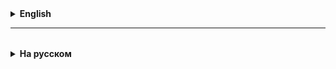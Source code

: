 <details>
  <summary style="cursor: pointer;"><b>English</b></summary>

The **try ... catch** construction is used when the program terminates.
incorrect, the program exit code is different from 0.

### Syntax
`try { // try
// Block of code to try

}
catch(Exception e) { // catch
// Block of code to handle errors
}`

#### Explanations
The **try** statement allows you to define a block of code
to be tested for errors while it is being executed.

The **catch** statement allows you to define a block of code
to be executed, if an error occurs in the try block.
The **try and catch keywords come in pairs**:

You can handle many exceptions and user errors yourself using if, BUT WHY?
Java developers provide standard tools for this -
this is the Throwable class (a descendant of the Object class) and its methods.

Examples:
1. Division by 0;
2. Going beyond the array;
3. Checking user input for correctness.

Good article with examples:
https://www.geeksforgeeks.org/flow-control-in-try-catch-finally-in-java/

Algorithm for using try ... catch
1. If the program crashes (the termination code is not 0), work with the user stops
2. then we look at the diagnostics - what is printed at the moment the program crashes, there are indications of line numbers
   in the code where errors occur
3. These lines need to be “dressed” with a try ... catch construction

The abstract class Writer contains methods designed to write one character to a stream.
The FileWriter class extends the Writer class, and implements the methods of the parent class for writing a character to a file.

The abstract class Reader contains methods designed to read a single character from a stream. The FileReader class extends the Reader class, and implements the parent class's methods for reading a character from a file.

The BufferedReader and PrintWriter classes allow you to buffer the reading and writing of characters from/to a stream. That is, they contain methods designed to read/write a group of characters (String) at once.

System.in is an object of type InputStream associated with the console as a source. An object created as new BufferedReader(new InputStreamReader(System.in) allows you to read lines from the console using the readLine method.

# Serialization

Serialization is the process of converting an object into a sequence of bytes so that the object can be saved to a file, transmitted over a network, or stored in a database. Deserialization is the reverse process of reconstructing the original object from a sequence of bytes.

Basic Concepts
Serialization: Converting an object into a format suitable for storage or transmission.
Deserialization: Restoring an object from a serialized format.
Using Serialization
Saving object state: Objects can be saved to a file or database and restored later.
Transferring objects over a network: Objects can be transferred between different parts of a distributed system.
Object cloning: Serialization and deserialization can be used to deeply copy objects.

</details>

<hr>

<details style="padding-top: 18px">
  <summary style="cursor: pointer;"><b>На русском</b></summary>

Конструкция **try ... catch** используется в тот момент, когда программа завершает работу
некорректно, Code выхода из программы отличен от 0.

### Синтаксис
`try { // попытаться
//  Block of code to try

}
catch(Exception e) { // схватить
//  Block of code to handle errors
}`

#### Пояснения
The **try** statement allows you to define a block of code
to be tested for errors while it is being executed.

The **catch** statement allows you to define a block of code
to be executed, if an error occurs in the try block.
The **try and catch keywords come in pairs**:

Многие исключения и ошибки пользователя можно обрабатывать самому с помощью if, НО ЗАЧЕМ?
Разработчики Java предоставляют стандартный инструментарий для этого -
это класс **Throwable** (потомок класса Object) и его методы.

Примеры:
1. Деление на 0;
2. Выход за пределы массива;
3. Проверка ввода пользователя на корректность.

Хорошая статья с примерами:
https://www.geeksforgeeks.org/flow-control-in-try-catch-finally-in-java/

Алгоритм применения try ... catch
1. Ели программа падает (код окончания не равен 0), работа с пользователем прекращается
2. то смотрим на дигностику - то, что печатается в момент падения программы, там есть указания на номера строк
   в коде, в которых происходят ошибки
3. На эти строки надо "одеть" конструкцию try ... catch

# Потоки ввода-вывода в Java

Абстрактный класс Writer, содержит методы, предназначенные для записи одного символа в поток. Класс FileWriter расширяет класс Writer, и имплементирует методы родительского класса для записи символа в файл.

Абстрактный класс Reader, содержит методы, предназначенные для чтения одного символа из потока. Класс FileReader расширяет класс Reader, и имплементирует методы родительского класса для чтения символа из файла.

Класс BufferedReader и PrintWriter, позволяют буфферизировать чтение и запись символов из/в поток. Т. е. содержат методы, предназначенные для чтения/записи сразу группы символов (String).

System.in - объект типа InputStream связанный с консолью как источником. Объект созданный как new BufferedReader(new InputStreamReader(System.in) позволяет считывать строки с консоли при помощи метода readLine.

# Сериализация

Сериализация — это процесс преобразования объекта в последовательность байтов, чтобы объект мог быть сохранен в файл, передан по сети или сохранен в базе данных. Десериализация — это обратный процесс, когда из последовательности байтов восстанавливается исходный объект.

Основные понятия
Сериализация: Преобразование объекта в формат, пригодный для хранения или передачи.
Десериализация: Восстановление объекта из сериализованного формата.
Применение сериализации
Сохранение состояния объекта: Объекты могут быть сохранены в файл или базу данных и восстановлены позже.
Передача объектов по сети: Объекты могут быть переданы между разными частями распределенной системы.
Клонирование объектов: Сериализация и десериализация могут использоваться для глубокого копирования объектов.


</details>






